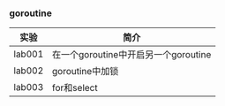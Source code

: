 ### goroutine

|实验|简介|
|---|---|
|lab001|在一个goroutine中开启另一个goroutine|
|lab002|goroutine中加锁|
|lab003|for和select|